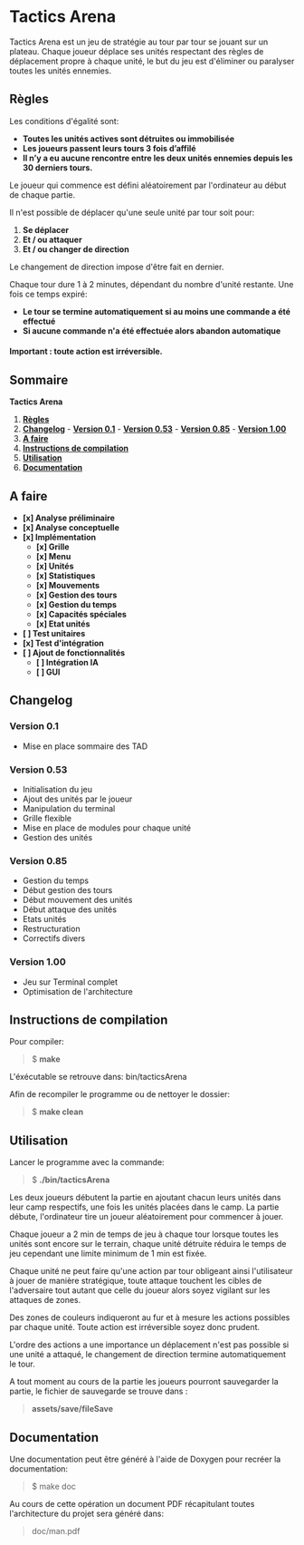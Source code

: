 # Tactics Arena

Tactics Arena est un jeu de stratégie au tour par tour se jouant sur un plateau.
Chaque joueur déplace ses unités respectant des règles de déplacement propre à chaque unité, le but du jeu est d'éliminer ou paralyser toutes les unités ennemies.

## Règles


Les conditions d'égalité sont:

  - **Toutes les unités actives sont détruites ou immobilisée**
  - **Les joueurs passent leurs tours 3 fois d’affilé**
  - **Il n’y a eu aucune rencontre entre les deux unités ennemies depuis les 30 derniers tours.**
  

Le joueur qui commence est défini aléatoirement par l'ordinateur au début de chaque partie.

 Il n'est possible de déplacer qu'une seule unité par tour soit pour:
  
  1.  **Se déplacer**
  2.  **Et / ou attaquer**
  3.  **Et / ou changer de direction**

Le changement de direction impose d'être fait en dernier.

Chaque tour dure 1 à 2 minutes, dépendant du nombre d'unité restante.
Une fois ce temps expiré:

  - **Le tour se termine automatiquement si au moins une commande a été effectué**
  - **Si aucune commande n'a été effectuée alors abandon automatique**

#### Important : toute action est irréversible.


## Sommaire
   **Tactics Arena**

   1. **[Règles](#regles)**
   2. **[Changelog](#changelog)**
     - **[Version 0.1](#version-01)**
     - **[Version 0.53](#version-053)**
     - **[Version 0.85](#version-085)**
     - **[Version 1.00](#version-100)**
   3. **[A faire](#a-faire)**
   4. **[Instructions de compilation](#instructions-de-compilation)**
   5. **[Utilisation](#utilisation)**
   6. **[Documentation](#documentation)**

## A faire
 
 - **[x] Analyse préliminaire**
 - **[x] Analyse conceptuelle**
 - **[x] Implémentation**
    - **[x] Grille**
    - **[x] Menu**
    - **[x] Unités**
    - **[x] Statistiques**
    - **[x] Mouvements**
    - **[x] Gestion des tours**
    - **[x] Gestion du temps**
    - **[x] Capacités spéciales**
    - **[x] Etat unités**
 - **[ ] Test unitaires**
 - **[x] Test d'intégration**
 - **[ ] Ajout de fonctionnalités**
    - **[ ] Intégration IA**
    - **[ ] GUI**


## Changelog

### Version 0.1

 - Mise en place sommaire des TAD

### Version 0.53

 - Initialisation du jeu
 - Ajout des unités par le joueur
 - Manipulation du terminal
 - Grille flexible
 - Mise en place de modules pour chaque unité
 - Gestion des unités

### Version 0.85

- Gestion du temps
- Début gestion des tours
- Début mouvement des unités
- Début attaque des unités
- Etats unités
- Restructuration
- Correctifs divers

### Version 1.00
- Jeu sur Terminal complet
- Optimisation de l'architecture


## Instructions de compilation

Pour compiler:

> $ **make**
>

L'éxécutable se retrouve dans: bin/tacticsArena

Afin de recompiler le programme ou de nettoyer le dossier:

> $ **make clean**
>

## Utilisation

Lancer le programme avec la commande:

> $ **./bin/tacticsArena**
>

Les deux joueurs débutent la partie en ajoutant chacun leurs unités dans leur camp respectifs, une fois les unités placées dans le camp. La partie débute, l'ordinateur tire un joueur aléatoirement pour commencer à jouer.

Chaque joueur a 2 min de temps de jeu à chaque tour lorsque toutes les unités sont encore sur le terrain, chaque unité détruite réduira le temps de jeu cependant une limite minimum de 1 min est fixée.

Chaque unité ne peut faire qu'une action par tour obligeant ainsi l'utilisateur à jouer de manière stratégique, toute attaque touchent les cibles de l'adversaire tout autant que celle du joueur alors soyez vigilant sur les attaques de zones.

Des zones de couleurs indiqueront au fur et à mesure les actions possibles par chaque unité. Toute action est irréversible soyez donc prudent.

L'ordre des actions a une importance un déplacement n'est pas possible si une unité a attaqué, le changement de direction termine automatiquement le tour.

A tout moment au cours de la partie les joueurs pourront sauvegarder la partie, le fichier de sauvegarde se trouve dans :

> **assets/save/fileSave**

## Documentation

Une documentation peut être généré à l'aide de Doxygen pour recréer la documentation:

> $ make doc
>

Au cours de cette opération un document PDF récapitulant toutes l'architecture du projet sera généré dans:

> doc/man.pdf
>